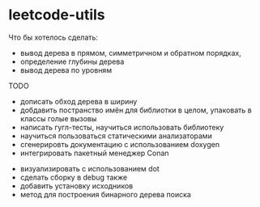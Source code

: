 # leetcode-utils

Что бы хотелось сделать:

- вывод дерева в прямом, симметричном и обратном порядках,
- определение глубины дерева
- вывод дерева по уровням

TODO
- дописать обход дерева в ширину
- добдавить постранство имён для библиотки в целом, упаковать в классы голые вызовы
- написать гугл-тесты, научиться использовать библиотеку
- научиться пользоваться статическими анализаторами
- сгенерировть документацию с использованием doxygen
- интегрировать пакетный менеджер Conan

+ визуализировать с использованием dot
+ сделать сборку в debug также
+ добавить установку исходников 
+ метод для построения бинарного дерева поиска
